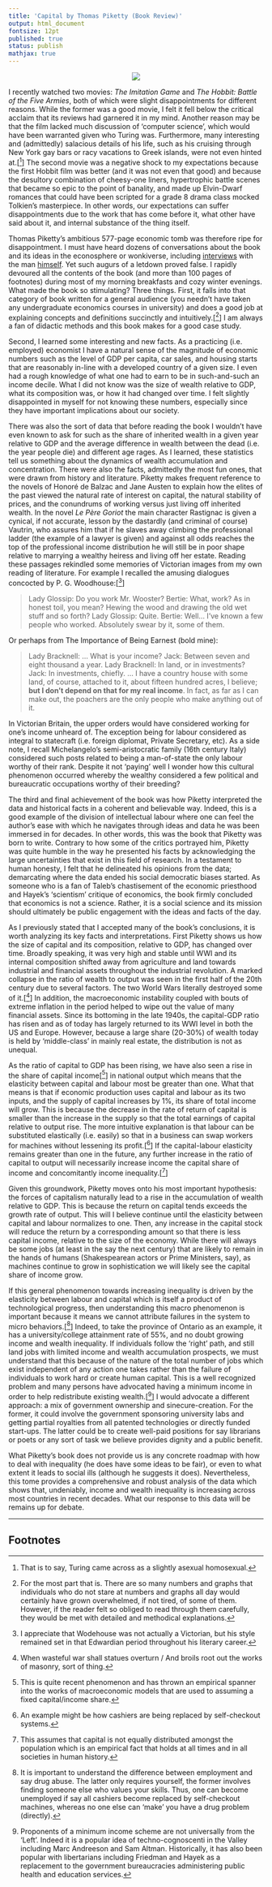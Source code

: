 ```yaml
---
title: 'Capital by Thomas Piketty (Book Review)'
output: html_document
fontsize: 12pt
published: true
status: publish
mathjax: true
---
```


<p align="center">
  <img src="/figures/capital_piketty.jpg">
</p>

I recently watched two movies: *The Imitation Game* and *The Hobbit: Battle of the Five Armies*, both of which were slight disappointments for different reasons. While the former was a good movie, I felt it fell below the critical acclaim that its reviews had garnered it in my mind. Another reason may be that the film lacked much discussion of ‘computer science’, which would have been warranted given who Turing was. Furthermore, many interesting and (admittedly) salacious details of his life, such as his cruising through New York gay bars or racy vacations to Greek islands, were not even hinted at.[[^1]] The second movie was a negative shock to my expectations because the first Hobbit film was better (and it was not even that good) and because the desultory combination of cheesy-one liners, hypertrophic battle scenes that became so epic to the point of banality, and made up Elvin-Dwarf romances that could have been scripted for a grade 8 drama class mocked Tolkien’s masterpiece. In other words, our expectations can suffer disappointments due to the work that has come before it, what other have said about it, and internal substance of the thing itself.

Thomas Piketty’s ambitious 577-page economic tomb was therefore ripe for disappointment. I must have heard dozens of conversations about the book and its ideas in the econosphere or wonkiverse, including [interviews](http://www.ft.com/cms/s/0/7ca6cfc2-1b39-11e5-a130-2e7db721f996.html) with the man [himself](http://www.econtalk.org/archives/2014/09/thomas_piketty.html). Yet such augurs of a letdown proved false. I rapidly devoured all the contents of the book (and more than 100 pages of footnotes) during most of my morning breakfasts and cozy winter evenings. What made the book so stimulating? Three things. First, it falls into that category of book written for a general audience (you needn’t have taken any undergraduate economics courses in university) and does a good job at explaining concepts and definitions succinctly and intuitively.[[^2]] I am always a fan of didactic methods and this book makes for a good case study.

Second, I learned some interesting and new facts. As a practicing (i.e. employed) economist I have a natural sense of the magnitude of economic numbers such as the level of GDP per capita, car sales, and housing starts that are reasonably in-line with a developed country of a given size. I even had a rough knowledge of what one had to earn to be in such-and-such an income decile. What I did not know was the size of wealth relative to GDP, what its composition was, or how it had changed over time. I felt slightly disappointed in myself for not knowing these numbers, especially since they have important implications about our society.

There was also the sort of data that before reading the book I wouldn’t have even known to ask for such as the share of inherited wealth in a given year relative to GDP and the average difference in wealth between the dead (i.e. the year people die) and different age rages. As I learned, these statistics tell us something about the dynamics of wealth accumulation and concentration. There were also the facts, admittedly the most fun ones, that were drawn from history and literature. Piketty makes frequent reference to the novels of Honoré de Balzac and Jane Austen to explain how the elites of the past viewed the natural rate of interest on capital, the natural stability of prices, and the conundrums of working versus just living off inherited wealth. In the novel *Le Père Goriot* the main character Rastignac is given a cynical, if not accurate, lesson by the dastardly (and criminal of course) Vautrin, who assures him that if he slaves away climbing the professional ladder (the example of a lawyer is given) and against all odds reaches the top of the professional income distribution he will still be in poor shape relative to marrying a wealthy heiress and living off her estate. Reading these passages rekindled some memories of Victorian images from my own reading of literature. For example I recalled the amusing dialogues concocted by P. G. Woodhouse:[[^3]]

> Lady Glossip: Do you work Mr. Wooster?
> Bertie: What, work? As in honest toil, you mean? Hewing the wood and drawing the old wet stuff and so forth? 
> Lady Glossip: Quite. 
> Bertie: Well… I’ve known a few people who worked. Absolutely swear by it, some of them.

Or perhaps from The Importance of Being Earnest (bold mine):

> Lady Bracknell: … What is your income? Jack: Between seven and eight thousand a year. 
> Lady Bracknell: In land, or in investments? 
> Jack: In investments, chiefly. … I have a country house with some land, of course, attached to it, about fifteen hundred acres, I believe; **but I don’t depend on that for my real income**. In fact, as far as I can make out, the poachers are the only people who make anything out of it.

In Victorian Britain, the upper orders would have considered working for one’s income unheard of. The exception being for labour considered as integral to statecraft (i.e. foreign diplomat, Private Secretary, etc). As a side note, I recall Michelangelo’s semi-aristocratic family (16th century Italy) considered such posts related to being a man-of-state the only labour worthy of their rank. Despite it not ‘paying’ well I wonder how this cultural phenomenon occurred whereby the wealthy considered a few political and bureaucratic occupations worthy of their breeding?

The third and final achievement of the book was how Piketty interpreted the data and historical facts in a coherent and believable way. Indeed, this is a good example of the division of intellectual labour where one can feel the author’s ease with which he navigates through ideas and data he was been immersed in for decades. In other words, this was the book that Piketty was born to write. Contrary to how some of the critics portrayed him, Piketty was quite humble in the way he presented his facts by acknowledging the large uncertainties that exist in this field of research. In a testament to human honesty, I felt that he delineated his opinions from the data; demarcating where the data ended his social democratic biases started. As someone who is a fan of Taleb’s chastisement of the economic priesthood and Hayek’s ‘scientism’ critique of economics, the book firmly concluded that economics is not a science. Rather, it is a social science and its mission should ultimately be public engagement with the ideas and facts of the day.

As I previously stated that I accepted many of the book’s conclusions, it is worth analyzing its key facts and interpretations. First Piketty shows us how the size of capital and its composition, relative to GDP, has changed over time. Broadly speaking, it was very high and stable until WWI and its internal composition shifted away from agriculture and land towards industrial and financial assets throughout the industrial revolution. A marked collapse in the ratio of wealth to output was seen in the first half of the 20th century due to several factors. The two World Wars literally destroyed some of it.[[^4]] In addition, the macroeconomic instability coupled with bouts of extreme inflation in the period helped to wipe out the value of many financial assets. Since its bottoming in the late 1940s, the capital-GDP ratio has risen and as of today has largely returned to its WWI level in both the US and Europe. However, because a large share (20-30%) of wealth today is held by ‘middle-class’ in mainly real estate, the distribution is not as unequal.

As the ratio of capital to GDP has been rising, we have also seen a rise in the share of capital income[[^5]] in national output which means that the elasticity between capital and labour most be greater than one. What that means is that if economic production uses capital and labour as its two inputs, and the supply of capital increases by 1%, its share of total income will grow. This is because the decrease in the rate of return of capital is smaller than the increase in the supply so that the total earnings of capital relative to output rise. The more intuitive explanation is that labour can be substituted elastically (i.e. easily) so that in a business can swap workers for machines without lessening its profit.[[^6]] If the capital-labour elasticity remains greater than one in the future, any further increase in the ratio of capital to output will necessarily increase income the capital share of income and concomitantly income inequality.[[^7]]

Given this groundwork, Piketty moves onto his most important hypothesis: the forces of capitalism naturally lead to a rise in the accumulation of wealth relative to GDP. This is because the return on capital tends exceeds the growth rate of output. This will I believe continue until the elasticity between capital and labour normalizes to one. Then, any increase in the capital stock will reduce the return by a corresponding amount so that there is less capital income, relative to the size of the economy. While there will always be some jobs (at least in the say the next century) that are likely to remain in the hands of humans (Shakespearean actors or Prime Ministers, say), as machines continue to grow in sophistication we will likely see the capital share of income grow.

If this general phenomenon towards increasing inequality is driven by the elasticity between labour and capital which is itself a product of technological progress, then understanding this macro phenomenon is important because it means we cannot attribute failures in the system to micro behaviors.[[^8]] Indeed, to take the province of Ontario as an example, it has a university/college attainment rate of 55%, and no doubt growing income and wealth inequality. If individuals follow the ‘right’ path, and still land jobs with limited income and wealth accumulation prospects, we must understand that this because of the nature of the total number of jobs which exist independent of any action one takes rather than the failure of individuals to work hard or create human capital. This is a well recognized problem and many persons have advocated having a minimum income in order to help redistribute existing wealth.[[^9]] I would advocate a different approach: a mix of government ownership and sinecure-creation. For the former, it could involve the government sponsoring university labs and getting partial royalties from all patented technologies or directly funded start-ups. The latter could be to create well-paid positions for say librarians or poets or any sort of task we believe provides dignity and a public benefit.

What Piketty’s book does not provide us is any concrete roadmap with how to deal with inequality (he does have some ideas to be fair), or even to what extent it leads to social ills (although he suggests it does). Nevertheless, this tome provides a comprehensive and robust analysis of the data which shows that, undeniably, income and wealth inequality is increasing across most countries in recent decades. What our response to this data will be remains up for debate.


* * * 

## Footnotes

[^1]: That is to say, Turing came across as a slightly asexual homosexual.

[^2]: For the most part that is. There are so many numbers and graphs that individuals who do not stare at numbers and graphs all day would certainly have grown overwhelmed, if not tired, of some of them. However, if the reader felt so obliged to read through them carefully, they would be met with detailed and methodical explanations.

[^3]: I appreciate that Wodehouse was not actually a Victorian, but his style remained set in that Edwardian period throughout his literary career.

[^4]: When wasteful war shall statues overturn / And broils root out the works of masonry, sort of thing.

[^5]: This is quite recent phenomenon and has thrown an empirical spanner into the works of macroeconomic models that are used to assuming a fixed capital/income share.

[^6]: An example might be how cashiers are being replaced by self-checkout systems. 

[^7]: This assumes that capital is not equally distributed amongst the population which is an empirical fact that holds at all times and in all societies in human history.

[^8]: It is important to understand the difference between employment and say drug abuse. The latter only requires yourself, the former involves finding someone else who values your skills. Thus, one can become unemployed if say all cashiers become replaced by self-checkout machines, whereas no one else can ‘make’ you have a drug problem (directly). 

[^9]: Proponents of a minimum income scheme are not universally from the ‘Left’. Indeed it is a popular idea of techno-cognoscenti in the Valley including Marc Andreeson and Sam Altman. Historically, it has also been popular with libertarians including Friedman and Hayek as a replacement to the government bureaucracies administering public health and education services. 



